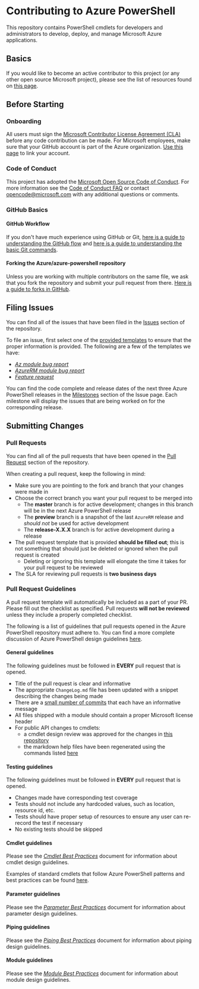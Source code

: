 # Contributing to Azure PowerShell

This repository contains PowerShell cmdlets for developers and administrators to develop, deploy, and manage Microsoft Azure applications.

## Basics

If you would like to become an active contributor to this project (or any other open source Microsoft project), please see the list of resources found on [this page](https://opensource.microsoft.com/resources).

## Before Starting

### Onboarding

All users must sign the [Microsoft Contributor License Agreement (CLA)](https://cla.opensource.microsoft.com/) before any code contribution can be made. For Microsoft employees, make sure that your GitHub account is part of the Azure organization. [Use this page](http://aka.ms/azuregithub) to link your account.

### Code of Conduct

This project has adopted the [Microsoft Open Source Code of Conduct](https://opensource.microsoft.com/codeofconduct/). For more information see the [Code of Conduct FAQ](https://opensource.microsoft.com/codeofconduct/faq/) or contact [opencode@microsoft.com](mailto:opencode@microsoft.com) with any additional questions or comments.

### GitHub Basics

#### GitHub Workflow

If you don't have much experience using GitHub or Git, [here is a guide to understanding the GitHub flow](https://guides.github.com/introduction/flow/) and [here is a guide to understanding the basic Git commands](https://education.github.com/git-cheat-sheet-education.pdf).

#### Forking the Azure/azure-powershell repository

Unless you are working with multiple contributors on the same file, we ask that you fork the repository and submit your pull request from there. [Here is a guide to forks in GitHub](https://guides.github.com/activities/forking/).

## Filing Issues

You can find all of the issues that have been filed in the [Issues](https://github.com/Azure/azure-powershell/issues) section of the repository.

To file an issue, first select one of the [provided templates](https://github.com/Azure/azure-powershell/issues/new/choose) to ensure that the proper information is provided. The following are a few of the templates we have:

- [_Az module bug report_](https://github.com/Azure/azure-powershell/issues/new?assignees=&labels=&template=az-module-bug-report.md&title=)
- [_AzureRM module bug report_](https://github.com/Azure/azure-powershell/issues/new?assignees=&labels=&template=azurerm-module-bug-report.md&title=)
- [_Feature request_](https://github.com/Azure/azure-powershell/issues/new?assignees=&labels=Feature+Request&template=feature_request.md&title=)

You can find the code complete and release dates of the next three Azure PowerShell releases in the [Milestones](https://github.com/Azure/azure-powershell/milestones) section of the Issue page. Each milestone will display the issues that are being worked on for the corresponding release.

## Submitting Changes

### Pull Requests

You can find all of the pull requests that have been opened in the [Pull Request](https://github.com/Azure/azure-powershell/pulls) section of the repository.

When creating a pull request, keep the following in mind:
- Make sure you are pointing to the fork and branch that your changes were made in
- Choose the correct branch you want your pull request to be merged into
    - The **master** branch is for active development; changes in this branch will be in the next Azure PowerShell release
    - The **preview** branch is a snapshot of the last `AzureRM` release and _should not_ be used for active development
    - The **release-X.X.X** branch is for active development during a release
- The pull request template that is provided **should be filled out**; this is not something that should just be deleted or ignored when the pull request is created
    - Deleting or ignoring this template will elongate the time it takes for your pull request to be reviewed
- The SLA for reviewing pull requests is **two business days**

### Pull Request Guidelines

A pull request template will automatically be included as a part of your PR. Please fill out the checklist as specified. Pull requests **will not be reviewed** unless they include a properly completed checklist.

The following is a list of guidelines that pull requests opened in the Azure PowerShell repository must adhere to. You can find a more complete discussion of Azure PowerShell design guidelines [here](documentation/development-docs/design-guidelines).

#### General guidelines

The following guidelines must be followed in **EVERY** pull request that is opened.

- Title of the pull request is clear and informative
- The appropriate `ChangeLog.md` file has been updated with a snippet describing the changes being made
- There are a [small number of commits](documentation/development-docs/cleaning-up-commits.md) that each have an informative message
- All files shipped with a module should contain a proper Microsoft license header
- For public API changes to cmdlets:
    - a cmdlet design review was approved for the changes in [this repository](https://github.com/Azure/azure-powershell-cmdlet-review-pr)
    - the markdown help files have been regenerated using the commands listed [here](https://github.com/Azure/azure-powershell/blob/master/documentation/development-docs/help-generation.md#updating-all-markdown-files-in-a-module)

#### Testing guidelines

The following guidelines must be followed in **EVERY** pull request that is opened.

- Changes made have corresponding test coverage
- Tests should not include any hardcoded values, such as location, resource id, etc.
- Tests should have proper setup of resources to ensure any user can re-record the test if necessary
- No existing tests should be skipped

#### Cmdlet guidelines

Please see the [_Cmdlet Best Practices_](./documentation/development-docs/design-guidelines/cmdlet-best-practices.md) document for information about cmdlet design guidelines.

Examples of standard cmdlets that follow Azure PowerShell patterns and best practices can be found [here](./documentation/development-docs/examples).

#### Parameter guidelines

Please see the [_Parameter Best Practices_](./documentation/development-docs/design-guidelines/parameter-best-practices.md) document for information about parameter design guidelines.

#### Piping guidelines

Please see the [_Piping Best Practices_](./documentation/development-docs/design-guidelines/piping-best-practices.md) document for information about piping design guidelines.

#### Module guidelines

Please see the [_Module Best Practices_](./documentation/development-docs/design-guidelines/module-best-practices.md) document for information about module design guidelines.
